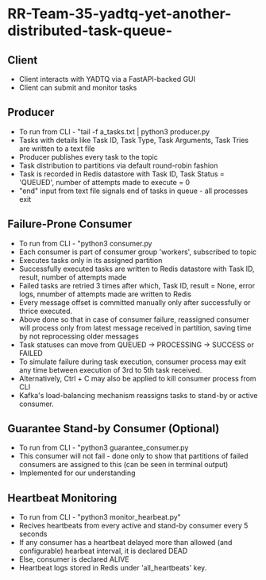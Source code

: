 # RR-Team-35-yadtq-yet-another-distributed-task-queue-

## Client
* Client interacts with YADTQ via a FastAPI-backed GUI
* Client can submit and monitor tasks

## Producer 
* To run from CLI - "tail -f a_tasks.txt | python3 producer.py <topic> <number of partitions in topic>
* Tasks with details like Task ID, Task Type, Task Arguments, Task Tries are written to a text file
* Producer publishes every task to the topic
* Task distribution to partitions via default round-robin fashion
* Task is recorded in Redis datastore with Task ID, Task Status = 'QUEUED', number of attempts made to execute = 0
* "end" input from text file signals end of tasks in queue - all processes exit

## Failure-Prone Consumer
* To run from CLI - "python3 consumer.py <consumer name> <topic>
* Each consumer is part of consumer group 'workers', subscribed to topic
* Executes tasks only in its assigned partition
* Successfully executed tasks are written to Redis datastore with Task ID, result, number of attempts made
* Failed tasks are retried 3 times after which, Task ID, result = None, error logs, nnumber of attempts made are written to Redis
* Every message offset is committed manually only after successfully or thrice executed.
* Above done so that in case of consumer failure, reassigned consumer will process only from latest message received in partition, saving time by not reprocessing older messages
* Task statuses can move from QUEUED -> PROCESSING -> SUCCESS or FAILED
* To simulate failure during task execution, consumer process may exit any time between execution of 3rd to 5th task received.
* Alternatively, Ctrl + C may also be applied to kill consumer process from CLI
* Kafka's load-balancing mechanism reassigns tasks to stand-by or active consumer.

## Guarantee Stand-by Consumer (Optional)
* To run from CLI - "python3 guarantee_consumer.py <consumer name> <topic>
* This consumer will not fail - done only to show that partitions of failed consumers are assigned to this (can be seen in terminal output)
* Implemented for our understanding

## Heartbeat Monitoring
* To run from CLI - "python3 monitor_hearbeat.py"
* Recives heartbeats from every active and stand-by consumer every 5 seconds
* If any consumer has a heartbeat delayed more than allowed (and configurable) hearbeat interval, it is declared DEAD
* Else, consumer is declared ALIVE
* Heartbeat logs stored in Redis under 'all_heartbeats' key.
